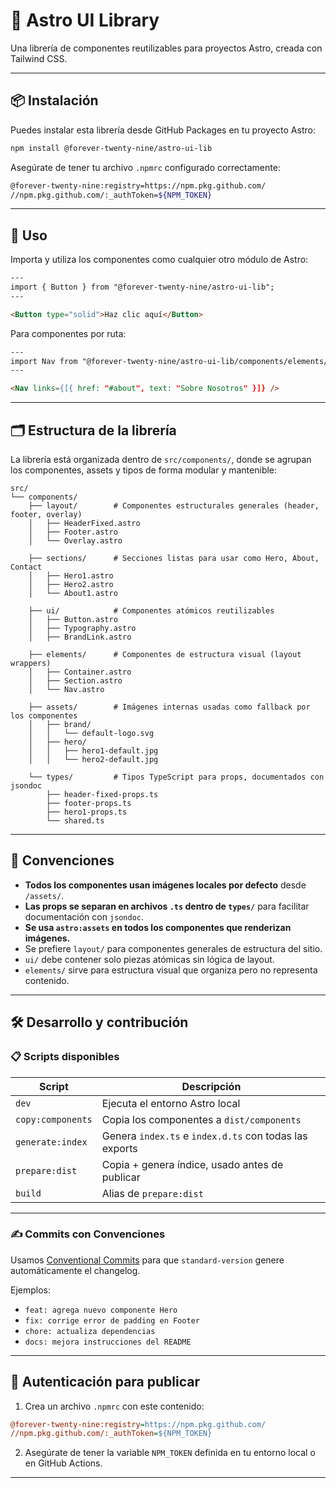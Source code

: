 # 🌌 Astro UI Library

Una librería de componentes reutilizables para proyectos Astro, creada con Tailwind CSS.

---

## 📦 Instalación

Puedes instalar esta librería desde GitHub Packages en tu proyecto Astro:

```bash
npm install @forever-twenty-nine/astro-ui-lib
````

Asegúrate de tener tu archivo `.npmrc` configurado correctamente:

```bash
@forever-twenty-nine:registry=https://npm.pkg.github.com/
//npm.pkg.github.com/:_authToken=${NPM_TOKEN}
```

---

## 🚀 Uso

Importa y utiliza los componentes como cualquier otro módulo de Astro:

```html
---
import { Button } from "@forever-twenty-nine/astro-ui-lib";
---

<Button type="solid">Haz clic aquí</Button>
```

Para componentes por ruta:

```html
---
import Nav from "@forever-twenty-nine/astro-ui-lib/components/elements/Nav.astro";
---

<Nav links={[{ href: "#about", text: "Sobre Nosotros" }]} />
```

---

## 🗂️ Estructura de la librería

La librería está organizada dentro de `src/components/`, donde se agrupan los componentes, assets y tipos de forma modular y mantenible:

```
src/
└── components/
    ├── layout/        # Componentes estructurales generales (header, footer, overlay)
    │   ├── HeaderFixed.astro
    │   ├── Footer.astro
    │   └── Overlay.astro

    ├── sections/      # Secciones listas para usar como Hero, About, Contact
    │   ├── Hero1.astro
    │   ├── Hero2.astro
    │   └── About1.astro

    ├── ui/            # Componentes atómicos reutilizables
    │   ├── Button.astro
    │   ├── Typography.astro
    │   ├── BrandLink.astro

    ├── elements/      # Componentes de estructura visual (layout wrappers)
    │   ├── Container.astro
    │   ├── Section.astro
    │   └── Nav.astro

    ├── assets/        # Imágenes internas usadas como fallback por los componentes
    │   ├── brand/
    │   │   └── default-logo.svg
    │   ├── hero/
    │   │   ├── hero1-default.jpg
    │   │   └── hero2-default.jpg

    └── types/         # Tipos TypeScript para props, documentados con jsondoc
        ├── header-fixed-props.ts
        ├── footer-props.ts
        ├── hero1-props.ts
        └── shared.ts
```

---

## 📌 Convenciones

* **Todos los componentes usan imágenes locales por defecto** desde `/assets/`.
* **Las props se separan en archivos `.ts` dentro de `types/`** para facilitar documentación con `jsondoc`.
* **Se usa `astro:assets` en todos los componentes que renderizan imágenes.**
* Se prefiere `layout/` para componentes generales de estructura del sitio.
* `ui/` debe contener solo piezas atómicas sin lógica de layout.
* `elements/` sirve para estructura visual que organiza pero no representa contenido.

---


## 🛠 Desarrollo y contribución

### 📋 Scripts disponibles

| Script            | Descripción                                            |
| ----------------- | ------------------------------------------------------ |
| `dev`             | Ejecuta el entorno Astro local                         |
| `copy:components` | Copia los componentes a `dist/components`              |
| `generate:index`  | Genera `index.ts` e `index.d.ts` con todas las exports |
| `prepare:dist`    | Copia + genera índice, usado antes de publicar         |
| `build`           | Alias de `prepare:dist`                                |

---

### ✍️ Commits con Convenciones

Usamos [Conventional Commits](https://www.conventionalcommits.org/es/v1.0.0/) para que `standard-version` genere automáticamente el changelog.

Ejemplos:

* `feat: agrega nuevo componente Hero`
* `fix: corrige error de padding en Footer`
* `chore: actualiza dependencias`
* `docs: mejora instrucciones del README`

---

## 🧪 Autenticación para publicar

1. Crea un archivo `.npmrc` con este contenido:

```ini
@forever-twenty-nine:registry=https://npm.pkg.github.com/
//npm.pkg.github.com/:_authToken=${NPM_TOKEN}
```

2. Asegúrate de tener la variable `NPM_TOKEN` definida en tu entorno local o en GitHub Actions.

---
